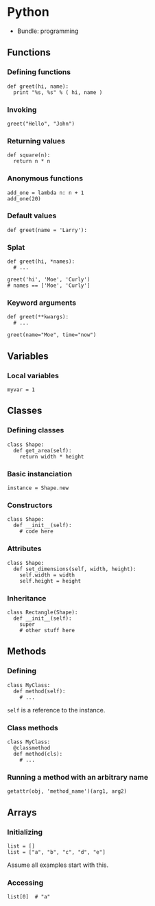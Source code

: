 Python
======

* Bundle: programming

Functions
---------

### Defining functions

    def greet(hi, name):
      print "%s, %s" % ( hi, name )

### Invoking

    greet("Hello", "John")

### Returning values

    def square(n):
      return n * n

### Anonymous functions

    add_one = lambda n: n + 1
    add_one(20)

### Default values

    def greet(name = 'Larry'):

### Splat

    def greet(hi, *names):
      # ...

    greet('hi', 'Moe', 'Curly')
    # names == ['Moe', 'Curly']

### Keyword arguments

    def greet(**kwargs):
      # ...

    greet(name="Moe", time="now")

Variables
---------

### Local variables

    myvar = 1

Classes
-------

### Defining classes

    class Shape:
      def get_area(self):
        return width * height

### Basic instanciation

    instance = Shape.new

### Constructors

    class Shape:
      def __init__(self):
        # code here

### Attributes

    class Shape:
      def set_dimensions(self, width, height):
        self.width = width
        self.height = height

### Inheritance

    class Rectangle(Shape):
      def __init__(self):
        super
        # other stuff here

Methods
-------

### Defining

    class MyClass:
      def method(self):
        # ...

`self` is a reference to the instance.

### Class methods

    class MyClass:
      @classmethod
      def method(cls):
        # ...

### Running a method with an arbitrary name

    getattr(obj, 'method_name')(arg1, arg2)

Arrays
------

### Initializing

    list = []
    list = ["a", "b", "c", "d", "e"]

Assume all examples start with this.

### Accessing

    list[0]  # "a"

